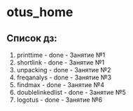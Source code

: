 # otus_home

## Список дз:
  1. printtime - done - Занятие №1
  2. shortlink - done - Занятие №1
  3. unpacking - done - Занятие №2
  4. freqanalys - done - Занятие №3
  5. findmax - done - Занятие №4
  5. doublelinkedlist - done - Занятие №5
  6. logotus - done - Занятие №6
